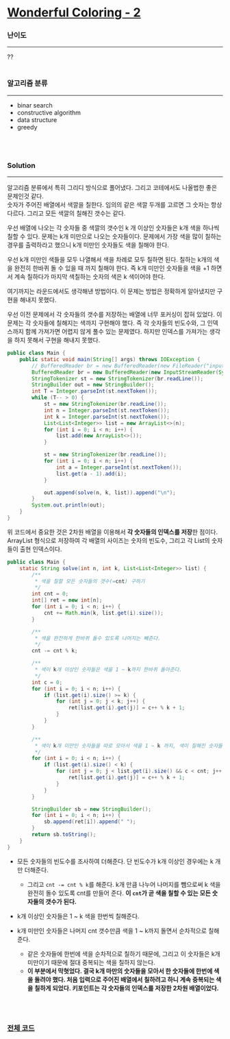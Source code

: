 # [Wonderful Coloring - 2](https://codeforces.com/contest/1551/problem/B2)

### 난이도

***
??
<br><br>

### 알고리즘 분류

***

* binar search
* constructive algorithm
* data structure
* greedy

<br><br>

### Solution

***

알고리즘 분류에서 특히 그리디 방식으로 풀어냈다. 그리고 코테에서도 나올법한 좋은 문제인것 같다.      
숫자가 주어진 배열에서 색깔을 칠한다. 임의의 같은 색깔 두개를 고르면 그 숫자는 항상 다르다. 그리고 모든 색깔의 칠해진 갯수는 같다.

우선 배열에 나오는 각 숫자들 중 색깔의 갯수인 k 개 이상인 숫자들은 k개 색을 하나씩 칠할 수 있다. 문제는 k개 미만으로 나오는 숫자들이다. 문제에서 가장 색을 많이 칠하는 경우를 출력하라고 했으니 k개 미만인
숫자들도 색을 칠해야 한다.

우선 k개 미만인 색들을 모두 나열해서 색을 차례로 모두 칠하면 된다. 칠하는 k개의 색을 완전히 한바퀴 돌 수 있을 때 까지 칠해야 한다. 즉 k개 미만인 숫자들을 색을 +1 하면서 계속 칠하다가 마지막 색칠하는
숫자의 색은 k 색이어야 한다.

여기까지는 라운드에서도 생각해낸 방법이다. 이 문제는 방법은 정확하게 알아냈지만 구현을 해내지 못했다.

우선 이전 문제에서 각 숫자들의 갯수를 저장하는 배열에 너무 포커싱이 잡혀 있었다. 이 문제는 각 숫자들에 칠해지는 색까지 구현해야 했다. 즉 각 숫자들의 빈도수와, 그 인덱스까지 함께 가져가면 어렵지 않게 풀수
있는 문제였다. 하지만 인덱스를 가져가는 생각을 하지 못해서 구현을 해내지 못했다.

```java
public class Main {
    public static void main(String[] args) throws IOException {
        // BufferedReader br = new BufferedReader(new FileReader("input/input1.txt"));
        BufferedReader br = new BufferedReader(new InputStreamReader(System.in));
        StringTokenizer st = new StringTokenizer(br.readLine());
        StringBuilder out = new StringBuilder();
        int T = Integer.parseInt(st.nextToken());
        while (T-- > 0) {
            st = new StringTokenizer(br.readLine());
            int n = Integer.parseInt(st.nextToken());
            int k = Integer.parseInt(st.nextToken());
            List<List<Integer>> list = new ArrayList<>(n);
            for (int i = 0; i < n; i++) {
                list.add(new ArrayList<>());
            }

            st = new StringTokenizer(br.readLine());
            for (int i = 0; i < n; i++) {
                int a = Integer.parseInt(st.nextToken());
                list.get(a - 1).add(i);
            }

            out.append(solve(n, k, list)).append("\n");
        }
        System.out.println(out);
    }
}
```

위 코드에서 중요한 것은 2차원 배열을 이용해서 **각 숫자들의 인덱스를 저장**한 점이다. ArrayList 형식으로 저장하여 각 배열의 사이즈는 숫자의 빈도수, 그리고 각 List의 숫자들이 출현 인덱스이다.

```java
public class Main {
    static String solve(int n, int k, List<List<Integer>> list) {
        /**
         * 색을 칠할 모든 숫자들의 갯수(=cnt) 구하기 
         */
        int cnt = 0;
        int[] ret = new int[n];
        for (int i = 0; i < n; i++) {
            cnt += Math.min(k, list.get(i).size());
        }

        /**
         * 색을 완전하게 한바퀴 돌수 있도록 나머지는 빼준다.
         */
        cnt -= cnt % k;

        /**
         * 색이 k개 이상인 숫자들은 색을 1 ~ k까지 한바퀴 돌아준다.
         */
        int c = 0;
        for (int i = 0; i < n; i++) {
            if (list.get(i).size() >= k) {
                for (int j = 0; j < k; j++) {
                    ret[list.get(i).get(j)] = c++ % k + 1;
                }
            }
        }

        /**
         * 색이 k개 미만인 숫자들을 따로 모아서 색을 1 ~ k 까지, 색이 칠해진 숫자들이 cnt가 될 때까지 칠한다.
         */
        for (int i = 0; i < n; i++) {
            if (list.get(i).size() < k) {
                for (int j = 0; j < list.get(i).size() && c < cnt; j++) {
                    ret[list.get(i).get(j)] = c++ % k + 1;
                }
            }
        }

        StringBuilder sb = new StringBuilder();
        for (int i = 0; i < n; i++) {
            sb.append(ret[i]).append(" ");
        }
        return sb.toString();
    }
}
```

* 모든 숫자들의 빈도수를 조사하여 더해준다. 단 빈도수가 k개 이상인 경우에는 k 개만 더해준다.
    * 그리고 `cnt -= cnt % k`를 해준다. k개 만큼 나누어 나머지를 뺌으로써 k 색을 완전히 돌수 있도록 cnt를 만들어 준다. **이 `cnt`가 곧 색을 칠할 수 있는 모든 숫자들의 갯수가
      된다.**

* k개 이상인 숫자들은 1 ~ k 색을 한번씩 칠해준다.
* k개 미만인 숫자들은 나머지 cnt 갯수만큼 색을 1 ~ k까지 돌면서 순차적으로 칠해준다.
    * 같은 숫자들에 한번에 색을 순차적으로 칠하기 때문에, 그리고 이 숫자들은 k개 미만이기 때문에 절대 중복되는 색을 칠하지 않는다.
    * **이 부분에서 막혓었다. 결국 k개 마만의 숫자들을 모아서 한 숫자들에 한번에 색을 돌려야 했다. 처음 입력으로 주어진 배열에서 칠하려고 하니 계속 중복되는 색을 칠하게 되었다. 키포인트는 각 숫자들의
      인덱스를 저장한 2차원 배열이었다.**

<br><br>

### [전체 코드](https://github.com/Jungmin-Seo0527/CodingTest/blob/main/src/codeforces/R734_D3/B2_Wonderful_Coloring_2.java)
